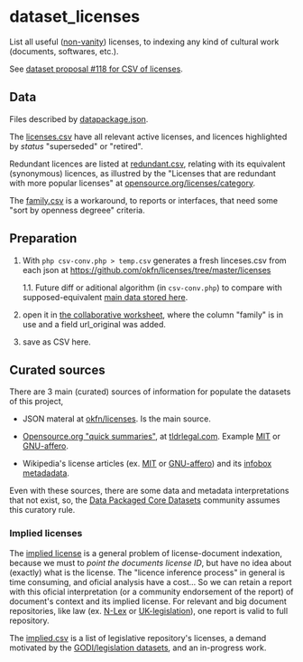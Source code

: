 # dataset_licenses

List all useful ([non-vanity](https://en.wikipedia.org/wiki/License_proliferation#Vanity_licenses)) licenses, to indexing any kind of cultural work (documents, softwares, etc.).

See [dataset proposal #118 for CSV of licenses](https://github.com/datasets/registry/issues/118).

## Data
Files described by [datapackage.json](./datapackage.json).

The [licenses.csv](./data/licenses.csv) have all relevant active licenses, and licences highlighted by *status* "superseded" or "retired".

Redundant licences are listed at [redundant.csv](./data/redundant.csv), relating with its equivalent (synonymous) licences, as illustred by the "Licenses that are redundant with more popular licenses" at [opensource.org/licenses/category](http://opensource.org/licenses/category). 

The [family.csv](./data/family.csv) is a workaround, to reports or interfaces, that need some "sort by openness degreee" criteria. 


## Preparation

 1. With `php csv-conv.php > temp.csv` generates a fresh linceses.csv from each json at https://github.com/okfn/licenses/tree/master/licenses 

    1.1. Future diff or aditional algorithm (in `csv-conv.php`) to compare with supposed-equivalent [main data stored here](./data/licenses.csv).

 2. open it in [the collaborative worksheet](https://docs.google.com/spreadsheets/d/17RwlPayXj2IBIBszp4wKMdK7OwwPqX125WmF3XFzM0A/edit?usp=sharing), where the column "family" is in use and a field url_original was added.

 3. save as CSV here.

## Curated sources

There are 3 main (curated) sources of information for populate the datasets of this project,

* JSON materal at [okfn/licenses](https://github.com/okfn/licenses). Is the main source.

* [Opensource.org "quick summaries"](http://opensource.org/licenses), at [tldrlegal.com](https://tldrlegal.com/licenses/browse). Example [MIT](https://www.tldrlegal.com/l/mit) or [GNU-affero](https://www.tldrlegal.com/l/agpl3).

* Wikipedia's license articles (ex. [MIT](https://en.wikipedia.org/wiki/MIT_License) or [GNU-affero](https://en.wikipedia.org/wiki/Affero_General_Public_License)) and its [infobox metadadata](https://en.wikipedia.org/wiki/Template:Infobox_software_license).

Even with these sources, there are some data and metadata interpretations that not exist, so, the [Data Packaged Core Datasets](https://github.com/datasets) community assumes this curatory rule.

### Implied licenses

The [implied license](https://en.wikipedia.org/wiki/Implied_license) is a general problem of license-document indexation, because we must to *point the documents license ID*, but have no idea about (exactly) what is the license. The "licence inference process" in general is time consuming, and oficial analysis have a cost... So we can retain a report with this oficial interpretation (or a community endorsement of the report) of document's context and its implied license. For relevant and big document repositories, like law (ex. [N-Lex](http://eur-lex.europa.eu/n-lex/) or [UK-legislation](http://www.legislation.gov.uk/browse)), one report is valid to full repository.

The [implied.csv](./data/implied.csv) is a list of legislative repository's licenses, a demand motivated by the [GODI/legislation datasets](http://index.okfn.org/dataset/legislation/), and an in-progress work.


